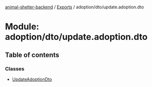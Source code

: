[animal-shelter-backend](../README.md) / [Exports](../modules.md) / adoption/dto/update.adoption.dto

# Module: adoption/dto/update.adoption.dto

## Table of contents

### Classes

- [UpdateAdoptionDto](../classes/adoption_dto_update_adoption_dto.UpdateAdoptionDto.md)
